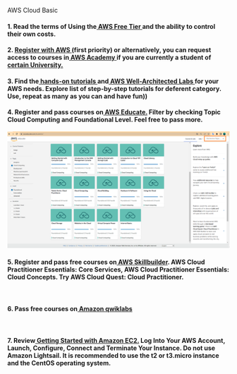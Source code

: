AWS Cloud Basic 

#### 1. Read the terms of Using the[  AWS Free Tier  ](https://docs.aws.amazon.com/en_us/awsaccountbilling/latest/aboutv2/billing-free-tier.html)and the ability to control their own costs.
#### 2. [Register  with AWS  ](https://portal.aws.amazon.com/billing/signup?redirect_url=https%3A%2F%2Faws.amazon.com%2Fregistration-confirmation#/start)(first priority) or alternatively, you can request access to courses  in[  AWS ](https://aws.amazon.com/training/awsacademy/member-list/) [Academy  ](https://aws.amazon.com/training/awsacademy/member-list/)if you are currently a student of[  certain University.](https://aws.amazon.com/training/awsacademy/member-list/)
#### 3. Find the[  hands-on tutorials  ](https://aws.amazon.com/ru/getting-started/hands-on/?awsf.getting-started-category=category%23compute&amp;awsf.getting-started-content-type=content-type%23hands-on&amp;?e=gs2020&amp;p=gsrc&amp;awsf.getting-started-level=*all)and[  AWS Well-Architected Labs  ](https://www.wellarchitectedlabs.com/)for  your AWS  needs. Explore list of step-by-step tutorials for deferent  category. Use, repeat as  many as you  can and have fun))
#### 4. Register and pass courses on[  AWS Educate.](https://www.awseducate.com/) Filter by checking Topic Cloud Computing and Foundational Level. Feel free to pass more. 

<p align="center">
  <img src="https://github.com/Gahoo82/EPAM-Home_Tasks/blob/main/Virtualization%20and%20Cloud%20Basic%20(AWS)/Docs/AWS-educate-screen.png">
</p>

#### 5. Register and pass free courses  on[  AWS Skillbuilder](https://explore.skillbuilder.aws/learn). AWS Cloud  Practitioner Essentials: Core Services, AWS Cloud  Practitioner Essentials: Cloud Concepts. Try AWS Cloud  Quest: Cloud Practitioner. 
<p align="center">
  <img src="">
</p>

#### 6. Pass free courses on[  Amazon  qwiklabs ](https://amazon.qwiklabs.com/)
<p align="center">
  <img src="">
</p>

#### 7. Review[  Getting  Started  with  Amazon  EC2.](https://aws.amazon.com/ec2/getting-started/?nc1=h_ls)  Log  Into  Your  AWS  Account,  Launch,  Configure,  Connect and Terminate Your Instance. Do not use Amazon Lightsail. It is recommended to use the t2 or t3.micro instance and the CentOS operating system. 
<p align="center">
  <img src="">
</p>

